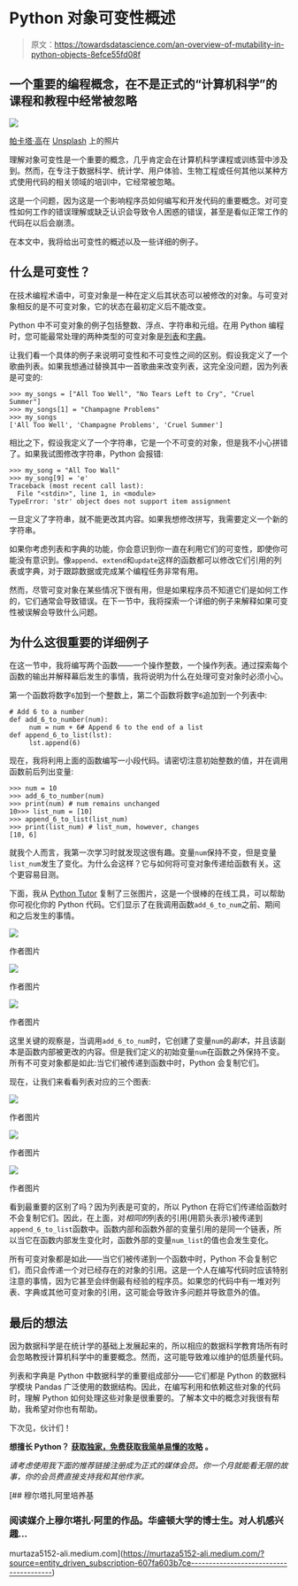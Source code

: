 # Python 对象可变性概述

> 原文：<https://towardsdatascience.com/an-overview-of-mutability-in-python-objects-8efce55fd08f>

## 一个重要的编程概念，在不是正式的“计算机科学”的课程和教程中经常被忽略

![](img/3c149a0791fe60619380da84ef6056b3.png)

[帕卡塔·高](https://unsplash.com/@pakata?utm_source=medium&utm_medium=referral)在 [Unsplash](https://unsplash.com?utm_source=medium&utm_medium=referral) 上的照片

理解对象可变性是一个重要的概念，几乎肯定会在计算机科学课程或训练营中涉及到。然而，在专注于数据科学、统计学、用户体验、生物工程或任何其他以某种方式使用代码的相关领域的培训中，它经常被忽略。

这是一个问题，因为这是一个影响程序员如何编写和开发代码的重要概念。对可变性如何工作的错误理解或缺乏认识会导致令人困惑的错误，甚至是看似正常工作的代码在以后会崩溃。

在本文中，我将给出可变性的概述以及一些详细的例子。

## 什么是可变性？

在技术编程术语中，可变对象是一种在定义后其状态可以被修改的对象。与可变对象相反的是不可变对象，它的状态在最初定义后不能改变。

Python 中不可变对象的例子包括整数、浮点、字符串和元组。在用 Python 编程时，您可能最常处理的两种类型的可变对象是[列表](/whats-in-a-list-comprehension-c5d36b62f5)和[字典](/whats-in-a-dictionary-87f9b139cc03)。

让我们看一个具体的例子来说明可变性和不可变性之间的区别。假设我定义了一个歌曲列表。如果我想通过替换其中一首歌曲来改变列表，这完全没问题，因为列表是可变的:

```
>>> my_songs = ["All Too Well", "No Tears Left to Cry", "Cruel Summer"]
>>> my_songs[1] = "Champagne Problems"
>>> my_songs
['All Too Well', 'Champagne Problems', 'Cruel Summer']
```

相比之下，假设我定义了一个字符串，它是一个不可变的对象，但是我不小心拼错了。如果我试图修改字符串，Python 会报错:

```
>>> my_song = "All Too Wall"
>>> my_song[9] = 'e'
Traceback (most recent call last):
  File "<stdin>", line 1, in <module>
TypeError: 'str' object does not support item assignment
```

一旦定义了字符串，就不能更改其内容。如果我想修改拼写，我需要定义一个新的字符串。

如果你考虑列表和字典的功能，你会意识到你一直在利用它们的可变性，即使你可能没有意识到。像`append`、`extend`和`update`这样的函数都可以修改它们引用的列表或字典，对于跟踪数据或完成某个编程任务非常有用。

然而，尽管可变对象在某些情况下很有用，但是如果程序员不知道它们是如何工作的，它们通常会导致错误。在下一节中，我将探索一个详细的例子来解释如果可变性被误解会导致什么问题。

## 为什么这很重要的详细例子

在这一节中，我将编写两个函数——一个操作整数，一个操作列表。通过探索每个函数的输出并解释幕后发生的事情，我将说明为什么在处理可变对象时必须小心。

第一个函数将数字`6`加到一个整数上，第二个函数将数字`6`追加到一个列表中:

```
# Add 6 to a number
def add_6_to_number(num):
     num = num + 6# Append 6 to the end of a list
def append_6_to_list(lst):
     lst.append(6)
```

现在，我将利用上面的函数编写一小段代码。请密切注意初始整数的值，并在调用函数前后列出变量:

```
>>> num = 10
>>> add_6_to_number(num)
>>> print(num) # num remains unchanged
10>>> list_num = [10]
>>> append_6_to_list(list_num)
>>> print(list_num) # list_num, however, changes
[10, 6]
```

就我个人而言，我第一次学习时就发现这很有趣。变量`num`保持不变，但是变量`list_num`发生了变化。为什么会这样？它与如何将可变对象传递给函数有关。这个更容易目测。

下面，我从 [Python Tutor](https://pythontutor.com/) 复制了三张图片，这是一个很棒的在线工具，可以帮助你可视化你的 Python 代码。它们显示了在我调用函数`add_6_to_num`之前、期间和之后发生的事情。

![](img/4ac218abd39c8091a0e16549519d74db.png)

作者图片

![](img/259066e2c6aaed19e938965dc5f3c306.png)

作者图片

![](img/1f65ccae881c206f893f46c729d24da7.png)

作者图片

这里关键的观察是，当调用`add_6_to_num`时，它创建了变量`num`的*副本*，并且该副本是函数内部被更改的内容。但是我们定义的初始变量`num`在函数之外保持不变。所有不可变对象都是如此:当它们被传递到函数中时，Python 会复制它们。

现在，让我们来看看列表对应的三个图表:

![](img/f06046984ba4c6d293284a22e381d00f.png)

作者图片

![](img/1e2cb905836b7b4642dd04c701e78e50.png)

作者图片

![](img/577fb09886b8c2e66d6d95ceb76e3455.png)

作者图片

看到最重要的区别了吗？因为列表是可变的，所以 Python 在将它们传递给函数时不会复制它们。因此，在上面，对*相同的*列表的引用(用箭头表示)被传递到`append_6_to_list`函数中。函数内部和函数外部的变量引用的是同一个链表，所以当它在函数内部发生变化时，函数外部的变量`num_list`的值也会发生变化。

所有可变对象都是如此——当它们被传递到一个函数中时，Python 不会复制它们，而只会传递一个对已经存在的对象的引用。这是一个人在编写代码时应该特别注意的事情，因为它甚至会绊倒最有经验的程序员。如果您的代码中有一堆对列表、字典或其他可变对象的引用，这可能会导致许多问题并导致意外的值。

## 最后的想法

因为数据科学是在统计学的基础上发展起来的，所以相应的数据科学教育场所有时会忽略教授计算机科学中的重要概念。然而，这可能导致难以维护的低质量代码。

列表和字典是 Python 中数据科学的重要组成部分——它们都是 Python 的数据科学模块 Pandas 广泛使用的数据结构。因此，在编写利用和依赖这些对象的代码时，理解 Python 如何处理这些对象是很重要的。了解本文中的概念对我很有帮助，我希望对你也有帮助。

下次见，伙计们！

**想擅长 Python？** [**获取独家，免费获取我简单易懂的攻略**](https://witty-speaker-6901.ck.page/0977670a91) **。**

*请考虑使用我下面的推荐链接注册成为正式的媒体会员。你一个月就能看无限的故事，你的会员费直接支持我和其他作家。*

[](https://murtaza5152-ali.medium.com/?source=entity_driven_subscription-607fa603b7ce---------------------------------------) [## 穆尔塔扎阿里培养基

### 阅读媒介上穆尔塔扎·阿里的作品。华盛顿大学的博士生。对人机感兴趣…

murtaza5152-ali.medium.com](https://murtaza5152-ali.medium.com/?source=entity_driven_subscription-607fa603b7ce---------------------------------------)